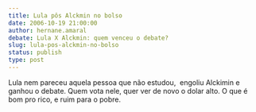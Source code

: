 ```yaml
---
title: Lula pôs Alckmin no bolso
date: 2006-10-19 21:00:00
author: hernane.amaral
debate: Lula X Alckmin: quem venceu o debate?
slug: lula-pos-alckmin-no-bolso
status: publish 
type: post
---
```


Lula nem pareceu aquela pessoa que não estudou,  engoliu Alckimin e ganhou o debate. Quem vota nele, quer ver de novo o dolar alto. O que é bom pro rico, e ruim para o pobre.
